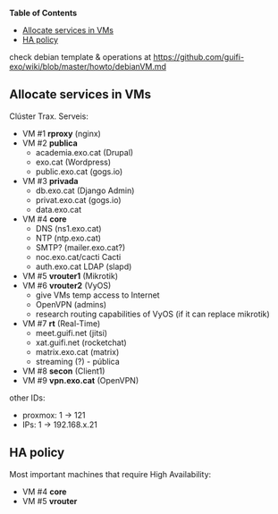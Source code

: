<!-- START doctoc generated TOC please keep comment here to allow auto update -->
<!-- DON'T EDIT THIS SECTION, INSTEAD RE-RUN doctoc TO UPDATE -->
**Table of Contents**

- [Allocate services in VMs](#allocate-services-in-vms)
- [HA policy](#ha-policy)

<!-- END doctoc generated TOC please keep comment here to allow auto update -->

check debian template & operations at https://github.com/guifi-exo/wiki/blob/master/howto/debianVM.md

## Allocate services in VMs

Clúster Trax. Serveis:
- VM #1 **rproxy** (nginx)
- VM #2 **publica**
    - academia.exo.cat (Drupal)
    - exo.cat (Wordpress)
    - public.exo.cat (gogs.io)
- VM #3 **privada**
    - db.exo.cat (Django Admin)
    - privat.exo.cat (gogs.io)
    - data.exo.cat
- VM #4 **core**
    - DNS (ns1.exo.cat)
    - NTP (ntp.exo.cat)
    - SMTP? (mailer.exo.cat?)
    - noc.exo.cat/cacti Cacti
    - auth.exo.cat LDAP (slapd)
- VM #5 **vrouter1** (Mikrotik)
- VM #6 **vrouter2** (VyOS)
    - give VMs temp access to Internet
    - OpenVPN (admins)
    - research routing capabilities of VyOS (if it can replace mikrotik)
- VM #7 **rt** (Real-Time)
    - meet.guifi.net (jitsi)
    - xat.guifi.net (rocketchat)
    - matrix.exo.cat (matrix)
    - streaming (?) - pública
- VM #8 **secon** (Client1)
- VM #9 **vpn.exo.cat** (OpenVPN)

other IDs:

- proxmox: 1 -> 121
- IPs: 1 -> 192.168.x.21

## HA policy

Most important machines that require High Availability:

- VM #4 **core**
- VM #5 **vrouter**
